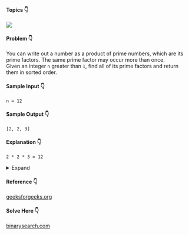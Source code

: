 #### Topics :point_down:
![](https://img.shields.io/badge/-prime--factors-wheat)

#### Problem :point_down:
You can write out a number as a product of prime numbers, which are its prime factors. The same prime factor may occur more than once.  
Given an integer `n` greater than `1`, find all of its prime factors and return them in sorted order.
#### Sample Input :point_down:
```
n = 12
```
#### Sample Output :point_down:
```
[2, 2, 3]
```
#### Explanation :point_down:
```
2 * 2 * 3 = 12
```
<details>
<summary>Expand</summary>

#### Python :point_down:
```py
def solve(n):
    factors = []
    while (n % 2 == 0):
        factors.append(2)
        n //= 2

    for i in range(3, int(sqrt(n))+1, 2):   
        while (n % i == 0):   
            factors.append(i)
            n //= i; 

    if (n > 2):  
        factors.append(n) 

    return factors
```
</details>

#### Reference :point_down:
[geeksforgeeks.org](https://www.geeksforgeeks.org/print-all-prime-factors-of-a-given-number/)
#### Solve Here :point_down:
[binarysearch.com](https://binarysearch.com/problems/Prime-Factorization)
